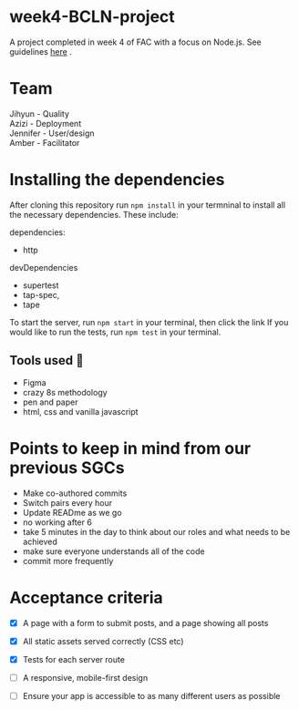 # week4-BCLN-project
A project completed in week 4 of FAC with a focus on Node.js. See guidelines [here](https://founders-and-coders.gitbook.io/coursebook/curriculum/node/project) .

# Team 
Jihyun - Quality </br>
Azizi - Deployment </br>
Jennifer - User/design </br>
Amber - Facilitator

# Installing the dependencies 
After cloning this repository run `npm install` in your termninal to install all the necessary dependencies. These include: 

dependencies: 
   - http

devDependencies
   - supertest
   - tap-spec,
   - tape

To start the server, run `npm start` in your terminal, then click the link 
If you would like to run the tests, run `npm test` in your terminal.


## Tools used :wrench:
- Figma
- crazy 8s methodology
- pen and paper 
- html, css and vanilla javascript 

# Points to keep in mind from our previous SGCs
- Make co-authored commits
- Switch pairs every hour 
- Update READme as we go 
- no working after 6 
- take 5 minutes in the day to think about our roles and what needs to be achieved 
- make sure everyone understands all of the code
- commit more frequently 

# Acceptance criteria
- [x] A page with a form to submit posts, and a page showing all posts
- [x] All static assets served correctly (CSS etc)
- [x] Tests for each server route
- [ ] A responsive, mobile-first design
- [ ] Ensure your app is accessible to as many different users as possible


